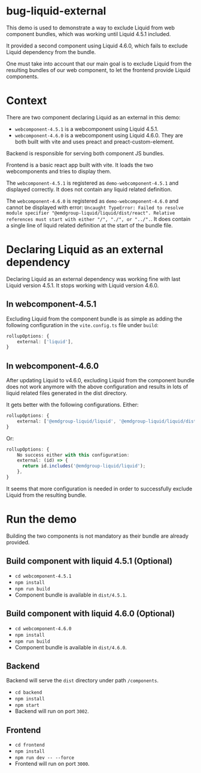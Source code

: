 bug-liquid-external
=====================

This demo is used to demonstrate a way to exclude Liquid from web component bundles, which was working until Liquid 4.5.1 included.

It provided a second component using Liquid 4.6.0, which fails to exclude Liquid dependency from the bundle.

One must take into account that our main goal is to exclude Liquid from the resulting bundles of our web component, to let the frontend provide Liquid components.

# Context

There are two component declaring Liquid as an external in this demo:
* `webcomponent-4.5.1` is a webcomponent using Liquid 4.5.1.
* `webcomponent-4.6.0` is a webcomponent using Liquid 4.6.0.
They are both built with vite and uses preact and preact-custom-element.

Backend is responsible for serving both component JS bundles.

Frontend is a basic react app built with vite.
It loads the two webcomponents and tries to display them.

The `webcomponent-4.5.1` is registered as `demo-webcomponent-4.5.1` and displayed correctly. It does not contain any liquid related definition.

The `webcomponent-4.6.0` is registered as `demo-webcomponent-4.6.0` and cannot be displayed with error: `Uncaught TypeError: Failed to resolve module specifier "@emdgroup-liquid/liquid/dist/react". Relative references must start with either "/", "./", or "../".`. It does contain a single line of liquid related definition at the start of the bundle file.

# Declaring Liquid as an external dependency

Declaring Liquid as an external dependency was working fine with last Liquid version 4.5.1. It stops working with Liquid version 4.6.0.

## In webcomponent-4.5.1

Excluding Liquid from the component bundle is as simple as adding the following configuration in the `vite.config.ts` file under `build`:
```typescript
rollupOptions: {
    external: ['liquid'],
}
```

## In webcomponent-4.6.0

After updating Liquid to v4.6.0, excluding Liquid from the component bundle does not work anymore with the above configuration and results in lots of liquid related files generated in the dist directory.

It gets better with the following configurations. Either:
```typescript
rollupOptions: {
    external: ['@emdgroup-liquid/liquid', '@emdgroup-liquid/liquid/dist/react'],
}
```

Or:
```typescript
rollupOptions: {
    No success either with this configuration:
    external: (id) => {
      return id.includes('@emdgroup-liquid/liquid');
    },
}
```

It seems that more configuration is needed in order to successfully exclude Liquid from the resulting bundle.

# Run the demo

Building the two components is not mandatory as their bundle are already provided.

## Build component with liquid 4.5.1 (Optional)

* `cd webcomponent-4.5.1`
* `npm install`
* `npm run build`
* Component bundle is available in `dist/4.5.1`.

## Build component with liquid 4.6.0 (Optional)

* `cd webcomponent-4.6.0`
* `npm install`
* `npm run build`
* Component bundle is available in `dist/4.6.0`.

## Backend

Backend will serve the `dist` directory under path `/components`.

* `cd backend`
* `npm install`
* `npm start`
* Backend will run on port `3002`.

## Frontend

* `cd frontend`
* `npm install`
* `npm run dev -- --force`
* Frontend will run on port `3000`.